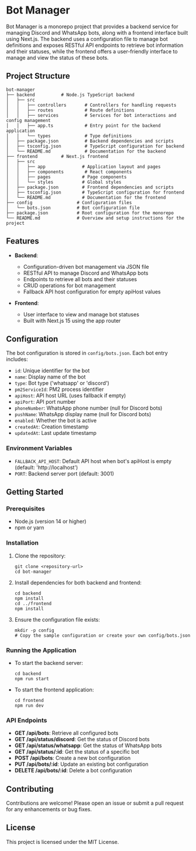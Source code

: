 # Bot Manager

Bot Manager is a monorepo project that provides a backend service for managing Discord and WhatsApp bots, along with a frontend interface built using Next.js. The backend uses a configuration file to manage bot definitions and exposes RESTful API endpoints to retrieve bot information and their statuses, while the frontend offers a user-friendly interface to manage and view the status of these bots.

## Project Structure

```
bot-manager
├── backend          # Node.js TypeScript backend
│   ├── src
│   │   ├── controllers       # Controllers for handling requests
│   │   ├── routes            # Route definitions
│   │   ├── services          # Services for bot interactions and config management
│   │   ├── app.ts            # Entry point for the backend application
│   │   └── types             # Type definitions
│   ├── package.json          # Backend dependencies and scripts
│   ├── tsconfig.json         # TypeScript configuration for backend
│   └── README.md             # Documentation for the backend
├── frontend         # Next.js frontend
│   ├── src
│   │   ├── app              # Application layout and pages
│   │   ├── components        # React components
│   │   ├── pages            # Page components
│   │   └── styles           # Global styles
│   ├── package.json         # Frontend dependencies and scripts
│   ├── tsconfig.json        # TypeScript configuration for frontend
│   └── README.md            # Documentation for the frontend
├── config                 # Configuration files
│   └── bots.json          # Bot configuration file
├── package.json           # Root configuration for the monorepo
└── README.md              # Overview and setup instructions for the project
```

## Features

- **Backend**:
  - Configuration-driven bot management via JSON file
  - RESTful API to manage Discord and WhatsApp bots
  - Endpoints to retrieve all bots and their statuses
  - CRUD operations for bot management
  - Fallback API host configuration for empty apiHost values
  
- **Frontend**:
  - User interface to view and manage bot statuses
  - Built with Next.js 15 using the app router

## Configuration

The bot configuration is stored in `config/bots.json`. Each bot entry includes:

- `id`: Unique identifier for the bot
- `name`: Display name of the bot
- `type`: Bot type ('whatsapp' or 'discord')
- `pm2ServiceId`: PM2 process identifier
- `apiHost`: API host URL (uses fallback if empty)
- `apiPort`: API port number
- `phoneNumber`: WhatsApp phone number (null for Discord bots)
- `pushName`: WhatsApp display name (null for Discord bots)
- `enabled`: Whether the bot is active
- `createdAt`: Creation timestamp
- `updatedAt`: Last update timestamp

### Environment Variables

- `FALLBACK_API_HOST`: Default API host when bot's apiHost is empty (default: 'http://localhost')
- `PORT`: Backend server port (default: 3001)

## Getting Started

### Prerequisites

- Node.js (version 14 or higher)
- npm or yarn

### Installation

1. Clone the repository:
   ```
   git clone <repository-url>
   cd bot-manager
   ```

2. Install dependencies for both backend and frontend:
   ```
   cd backend
   npm install
   cd ../frontend
   npm install
   ```

3. Ensure the configuration file exists:
   ```
   mkdir -p config
   # Copy the sample configuration or create your own config/bots.json
   ```

### Running the Application

- To start the backend server:
  ```
  cd backend
  npm run start
  ```

- To start the frontend application:
  ```
  cd frontend
  npm run dev
  ```

### API Endpoints

- **GET /api/bots**: Retrieve all configured bots
- **GET /api/status/discord**: Get the status of Discord bots
- **GET /api/status/whatsapp**: Get the status of WhatsApp bots
- **GET /api/status/:id**: Get the status of a specific bot
- **POST /api/bots**: Create a new bot configuration
- **PUT /api/bots/:id**: Update an existing bot configuration
- **DELETE /api/bots/:id**: Delete a bot configuration

## Contributing

Contributions are welcome! Please open an issue or submit a pull request for any enhancements or bug fixes.

## License

This project is licensed under the MIT License.